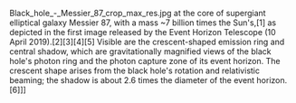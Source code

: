 Black_hole_-_Messier_87_crop_max_res.jpg at the core of supergiant elliptical galaxy Messier 87, with a mass ~7 billion times the Sun's,[1] as depicted in the first image released by the Event Horizon Telescope (10 April 2019).[2][3][4][5] Visible are the crescent-shaped emission ring and central shadow, which are gravitationally magnified views of the black hole's photon ring and the photon capture zone of its event horizon. The crescent shape arises from the black hole's rotation and relativistic beaming; the shadow is about 2.6 times the diameter of the event horizon.[6]]]
